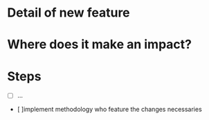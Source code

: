 # Detail of new feature

# Where does it make an impact?

# Steps
- [ ] ...
- [ ]implement methodology who feature the changes necessaries